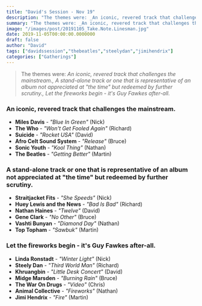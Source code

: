 ```yaml
---
title: "David's Session - Nov 19"
description: "The themes were: _An iconic, revered track that challenges the mainstream., A stand-alone track or one that is representative of an album not appreciated at \"the time\" but redeemed by further scrutiny., Let the fireworks begin - it's Guy Fawkes after-all._"
summary: "The themes were: _An iconic, revered track that challenges the mainstream., A stand-alone track or one that is representative of an album not appreciated at \"the time\" but redeemed by further scrutiny., Let the fireworks begin - it's Guy Fawkes after-all._"
image: "/images/post/20191105_Take.Note.Linesman.jpg"
date: 2019-11-05T00:00:00.0000000
draft: false
author: "David"
tags: ["davidssession","thebeatles","steelydan","jimihendrix"]
categories: ["Gatherings"]
---
```

> The themes were: _An iconic, revered track that challenges the mainstream., A stand-alone track or one that is representative of an album not appreciated at "the time" but redeemed by further scrutiny., Let the fireworks begin - it's Guy Fawkes after-all._
### An iconic, revered track that challenges the mainstream.
- **Miles Davis** - _"Blue In Green"_ (Nick)
- **The Who** - _"Won't Get Fooled Again"_ (Richard)
- **Suicide** - _"Rocket USA"_ (David)
- **Afro Celt Sound System** - _"Release"_ (Bruce)
- **Sonic Youth** - _"Kool Thing"_ (Nathan)
- **The Beatles** - _"Getting Better"_ (Martin)
### A stand-alone track or one that is representative of an album not appreciated at "the time" but redeemed by further scrutiny.
- **Straitjacket Fits** - _"She Speeds"_ (Nick)
- **Huey Lewis and the News** - _"Bad Is Bad"_ (Richard)
- **Nathan Haines** - _"Twelve"_ (David)
- **Gene Clark** - _"No Other"_ (Bruce)
- **Vashti Bunyan** - _"Diamond Day"_ (Nathan)
- **Top Topham** - _"Sawbuk"_ (Martin)
### Let the fireworks begin - it's Guy Fawkes after-all.
- **Linda Ronstadt** - _"Winter Light"_ (Nick)
- **Steely Dan** - _"Third World Man"_ (Richard)
- **Khruangbin** - _"Little Desk Concert"_ (David)
- **Midge Marsden** - _"Burning Rain"_ (Bruce)
- **The War On Drugs** - _"Video"_ (Chris)
- **Animal Collective** - _"Fireworks"_ (Nathan)
- **Jimi Hendrix** - _"Fire"_ (Martin)
